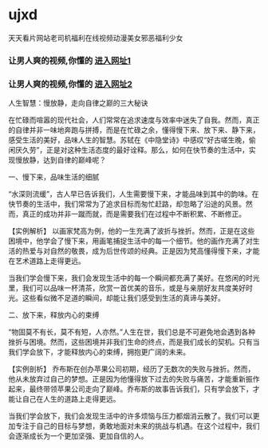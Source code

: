# ujxd
天天看片网站老司机福利在线视频动漫美女邪恶福利少女
                 
### 让男人爽的视频,你懂的  [进入网址1](https://jaakcc.com/?444)

### 让男人爽的视频,你懂的  [进入网址2](https://jaamcc.com/?444)
                       
人生智慧：慢放静，走向自律之巅的三大秘诀

在忙碌而喧嚣的现代社会，人们常常在追求速度与效率中迷失了自我。然而，真正的自律并非一味地奔跑与拼搏，而是在忙碌之余，懂得慢下来、放下来、静下来，感受生活的美好，品味人生的智慧。苏轼在《中隐堂诗》中感叹“好古嗟生晚，偷闲厌久劳”，正是对这种生活态度的最好诠释。那么，如何在快节奏的生活中，实现慢放静，达到自律的巅峰呢？


一、慢下来，品味生活的细腻

“水深则流缓”，古人早已告诉我们，人生需要慢下来，才能品味到其中的韵味。在快节奏的生活中，我们常常为了追求目标而匆忙赶路，却忽略了沿途的风景。然而，真正的成功并非一蹴而就，而是需要我们在过程中不断积累、不断修正。

【实例解析】 以画家梵高为例，他的一生充满了波折与挫折。然而，正是在这些困境中，他学会了慢下来，用画笔捕捉生活中的每一个细节。他的画作充满了对生活的热爱与对自然的敬畏，成为后世传颂的经典。正是因为梵高懂得慢下来，才能在艺术道路上走得更远。

当我们学会慢下来，我们会发现生活中的每一个瞬间都充满了美好。在悠闲的时光里，我们可以品味一杯清茶，欣赏一首优美的音乐，或是与亲朋好友共度美好时光。这些看似微不足道的瞬间，却能让我们感受到生活的真谛与美好。


二、放下来，释放内心的束缚

“物固莫不有长，莫不有短，人亦然。”人生在世，我们总是不可避免地会遇到各种挫折与困境。然而，这些困境并非我们生命的终点，而是我们成长的契机。只有当我们学会放下，才能释放内心的束缚，拥抱更广阔的未来。

【实例剖析】 乔布斯在创办苹果公司初期，经历了无数次的失败与挫折。然而，他从未放弃过自己的梦想。正是因为他懂得放下过去的失败与痛苦，才能重新振作起来，最终带领苹果公司走向了巅峰。乔布斯的故事告诉我们，只有学会放下，才能让自己在人生的道路上走得更远。

当我们学会放下，我们会发现生活中的许多烦恼与压力都烟消云散了。我们可以更加专注于自己的目标与梦想，勇敢地面对未来的挑战与机遇。在这个过程中，我们会逐渐成长为一个更加坚强、更加自信的人。

